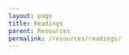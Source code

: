 ```yaml
---
layout: page
title: Readings
parent: Resources
permalink: /resources/readings/
---
```


<!-- Content coming soon -->
